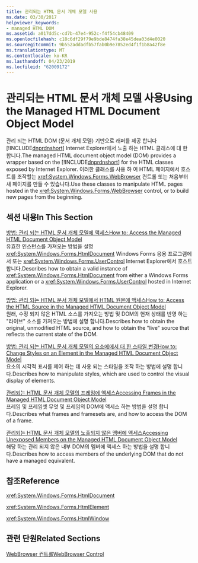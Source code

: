 ```yaml
---
title: 관리되는 HTML 문서 개체 모델 사용
ms.date: 03/30/2017
helpviewer_keywords:
- managed HTML DOM
ms.assetid: a017dd5c-cd7b-47e4-952c-f4f54cb48409
ms.openlocfilehash: c18c6df29f79e9bde8474fa38e45dea03d4e0020
ms.sourcegitcommit: 9b552addadfb57fab0b9e7852ed4f1f1b8a42f8e
ms.translationtype: MT
ms.contentlocale: ko-KR
ms.lasthandoff: 04/23/2019
ms.locfileid: "62009172"
---
```

# <a name="using-the-managed-html-document-object-model"></a><span data-ttu-id="c43ba-102">관리되는 HTML 문서 개체 모델 사용</span><span class="sxs-lookup"><span data-stu-id="c43ba-102">Using the Managed HTML Document Object Model</span></span>
<span data-ttu-id="c43ba-103">관리 되는 HTML DOM (문서 개체 모델) 기반으로 래퍼를 제공 합니다 [!INCLUDE[dnprdnshort](../../../../includes/dnprdnshort-md.md)] Internet Explorer에서 노출 하는 HTML 클래스에 대 한 합니다.</span><span class="sxs-lookup"><span data-stu-id="c43ba-103">The managed HTML document object model (DOM) provides a wrapper based on the [!INCLUDE[dnprdnshort](../../../../includes/dnprdnshort-md.md)] for the HTML classes exposed by Internet Explorer.</span></span> <span data-ttu-id="c43ba-104">이러한 클래스를 사용 하 여 HTML 페이지에서 호스트를 조작할는 <xref:System.Windows.Forms.WebBrowser> 컨트롤 또는 처음부터 새 페이지를 만들 수 있습니다.</span><span class="sxs-lookup"><span data-stu-id="c43ba-104">Use these classes to manipulate HTML pages hosted in the <xref:System.Windows.Forms.WebBrowser> control, or to build new pages from the beginning.</span></span>  
  
## <a name="in-this-section"></a><span data-ttu-id="c43ba-105">섹션 내용</span><span class="sxs-lookup"><span data-stu-id="c43ba-105">In This Section</span></span>  
 [<span data-ttu-id="c43ba-106">방법: 관리 되는 HTML 문서 개체 모델에 액세스</span><span class="sxs-lookup"><span data-stu-id="c43ba-106">How to: Access the Managed HTML Document Object Model</span></span>](how-to-access-the-managed-html-document-object-model.md)  
 <span data-ttu-id="c43ba-107">유효한 인스턴스를 가져오는 방법을 설명 <xref:System.Windows.Forms.HtmlDocument> Windows Forms 응용 프로그램에서 또는 <xref:System.Windows.Forms.UserControl> Internet Explorer에서 호스트 합니다.</span><span class="sxs-lookup"><span data-stu-id="c43ba-107">Describes how to obtain a valid instance of <xref:System.Windows.Forms.HtmlDocument> from either a Windows Forms application or a <xref:System.Windows.Forms.UserControl> hosted in Internet Explorer.</span></span>  
  
 [<span data-ttu-id="c43ba-108">방법: 관리 되는 HTML 문서 개체 모델에서 HTML 원본에 액세스</span><span class="sxs-lookup"><span data-stu-id="c43ba-108">How to: Access the HTML Source in the Managed HTML Document Object Model</span></span>](how-to-access-the-html-source-in-the-managed-html-document-object-model.md)  
 <span data-ttu-id="c43ba-109">원래, 수정 되지 않은 HTML 소스를 가져오는 방법 및 DOM의 현재 상태를 반영 하는 "라이브" 소스를 가져오는 방법에 설명 합니다.</span><span class="sxs-lookup"><span data-stu-id="c43ba-109">Describes how to obtain the original, unmodified HTML source, and how to obtain the "live" source that reflects the current state of the DOM.</span></span>  
  
 [<span data-ttu-id="c43ba-110">방법: 관리 되는 HTML 문서 개체 모델의 요소에에서 대 한 스타일 변경</span><span class="sxs-lookup"><span data-stu-id="c43ba-110">How to: Change Styles on an Element in the Managed HTML Document Object Model</span></span>](how-to-change-styles-on-an-element-in-the-managed-html-document-object-model.md)  
 <span data-ttu-id="c43ba-111">요소의 시각적 표시를 제어 하는 데 사용 되는 스타일을 조작 하는 방법에 설명 합니다.</span><span class="sxs-lookup"><span data-stu-id="c43ba-111">Describes how to manipulate styles, which are used to control the visual display of elements.</span></span>  
  
 [<span data-ttu-id="c43ba-112">관리되는 HTML 문서 개체 모델의 프레임에 액세스</span><span class="sxs-lookup"><span data-stu-id="c43ba-112">Accessing Frames in the Managed HTML Document Object Model</span></span>](accessing-frames-in-the-managed-html-document-object-model.md)  
 <span data-ttu-id="c43ba-113">프레임 및 프레임셋 무엇 및 프레임의 DOM에 액세스 하는 방법을 설명 합니다.</span><span class="sxs-lookup"><span data-stu-id="c43ba-113">Describes what frames and framesets are, and how to access the DOM of a frame.</span></span>  
  
 [<span data-ttu-id="c43ba-114">관리되는 HTML 문서 개체 모델의 노출되지 않은 멤버에 액세스</span><span class="sxs-lookup"><span data-stu-id="c43ba-114">Accessing Unexposed Members on the Managed HTML Document Object Model</span></span>](accessing-unexposed-members-on-the-managed-html-document-object-model.md)  
 <span data-ttu-id="c43ba-115">해당 하는 관리 되지 않은 내부 DOM의 멤버에 액세스 하는 방법을 설명 합니다.</span><span class="sxs-lookup"><span data-stu-id="c43ba-115">Describes how to access members of the underlying DOM that do not have a managed equivalent.</span></span>  
  
## <a name="reference"></a><span data-ttu-id="c43ba-116">참조</span><span class="sxs-lookup"><span data-stu-id="c43ba-116">Reference</span></span>  
 <xref:System.Windows.Forms.HtmlDocument>  
  
 <xref:System.Windows.Forms.HtmlElement>  
  
 <xref:System.Windows.Forms.HtmlWindow>  
  
## <a name="related-sections"></a><span data-ttu-id="c43ba-117">관련 단원</span><span class="sxs-lookup"><span data-stu-id="c43ba-117">Related Sections</span></span>  
 [<span data-ttu-id="c43ba-118">WebBrowser 컨트롤</span><span class="sxs-lookup"><span data-stu-id="c43ba-118">WebBrowser Control</span></span>](webbrowser-control-windows-forms.md)  
